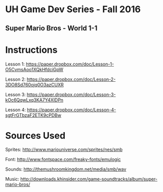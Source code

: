 # UH Game Dev Series - Fall 2016
## Super Mario Bros - World 1-1

# Instructions
Lesson 1: https://paper.dropbox.com/doc/Lesson-1-O5CvmsAoo1XQkHfdciGpW

Lesson 2: https://paper.dropbox.com/doc/Lesson-2-3DO8Sd760ojq0O3azCUXR

Lesson 3: https://paper.dropbox.com/doc/Lesson-3-kOc6QqwLxq3KA7Y4XlDPn

Lesson 4: https://paper.dropbox.com/doc/Lesson-4-sgtFrGTbzaF2ETK9cPDBw

# Sources Used
Sprites: http://www.mariouniverse.com/sprites/nes/smb

Font: http://www.fontspace.com/freaky-fonts/emulogic

Sounds: http://themushroomkingdom.net/media/smb/wav

Music: http://downloads.khinsider.com/game-soundtracks/album/super-mario-bros/
